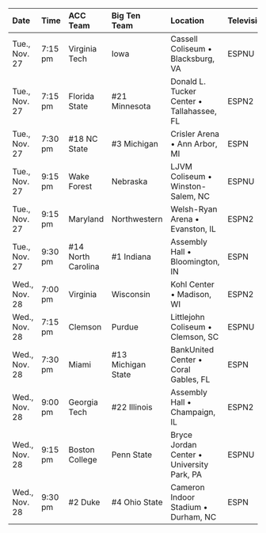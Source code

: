 | Date          | Time    | ACC Team           | Big Ten Team       | Location                                  | Television   | Attendance   | Winner                 | Challenge Leader   |
|:--------------|:--------|:-------------------|:-------------------|:------------------------------------------|:-------------|:-------------|:-----------------------|:-------------------|
| Tue., Nov. 27 | 7:15 pm | Virginia Tech      | Iowa               | Cassell Coliseum • Blacksburg, VA         | ESPNU        | 5,647        | Virginia Tech (95-79)  | ACC (1-0)          |
| Tue., Nov. 27 | 7:15 pm | Florida State      | #21 Minnesota      | Donald L. Tucker Center • Tallahassee, FL | ESPN2        | 7,941        | Minnesota (77-68)      | Tied (1-1)         |
| Tue., Nov. 27 | 7:30 pm | #18 NC State       | #3 Michigan        | Crisler Arena • Ann Arbor, MI             | ESPN         | 12,693       | Michigan (79-72)       | Big Ten (2-1)      |
| Tue., Nov. 27 | 9:15 pm | Wake Forest        | Nebraska           | LJVM Coliseum • Winston-Salem, NC         | ESPNU        | 6,508        | Nebraska (79-63)       | Big Ten (3-1)      |
| Tue., Nov. 27 | 9:15 pm | Maryland           | Northwestern       | Welsh-Ryan Arena • Evanston, IL           | ESPN2        | 6,009        | Maryland (77-57)       | Big Ten (3-2)      |
| Tue., Nov. 27 | 9:30 pm | #14 North Carolina | #1 Indiana         | Assembly Hall • Bloomington, IN           | ESPN         | 17,472       | Indiana (83-59)        | Big Ten (4-2)      |
| Wed., Nov. 28 | 7:00 pm | Virginia           | Wisconsin          | Kohl Center • Madison, WI                 | ESPN2        | 16,690       | Virginia (60-54)       | Big Ten (4-3)      |
| Wed., Nov. 28 | 7:15 pm | Clemson            | Purdue             | Littlejohn Coliseum • Clemson, SC         | ESPNU        | 7,632        | Purdue (73-61)         | Big Ten (5-3)      |
| Wed., Nov. 28 | 7:30 pm | Miami              | #13 Michigan State | BankUnited Center • Coral Gables, FL      | ESPN         | 5,791        | Miami (67-59)          | Big Ten (5-4)      |
| Wed., Nov. 28 | 9:00 pm | Georgia Tech       | #22 Illinois       | Assembly Hall • Champaign, IL             | ESPN2        | 12,224       | Illinois (75-62)       | Big Ten (6-4)      |
| Wed., Nov. 28 | 9:15 pm | Boston College     | Penn State         | Bryce Jordan Center • University Park, PA | ESPNU        | 6,889        | Boston College (73-61) | Big Ten (6-5)      |
| Wed., Nov. 28 | 9:30 pm | #2 Duke            | #4 Ohio State      | Cameron Indoor Stadium • Durham, NC       | ESPN         | 9,314        | Duke (73-68)           | Tied (6-6)         |